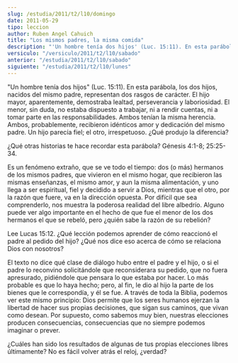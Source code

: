 ```yaml
---
slug: /estudia/2011/t2/l10/domingo
date: 2011-05-29
tipo: leccion
author: Ruben Angel Cahuich
title: "Los mismos padres, la misma comida"
description: "'Un hombre tenía dos hijos' (Luc. 15:11). En esta parábola, los dos hijos,  nacidos del mismo padre, representan dos rasgos de carácter. El hijo mayor,  aparentemente, demostraba lealtad, perseverancia y laboriosidad. El menor, sin  duda, no estaba dispuesto a trabajar, ni a r..."
versiculo: "/versiculo/2011/t2/l10/sabado"
anterior: "/estudia/2011/t2/l10/sabado"
siguiente: "/estudia/2011/t2/l10/lunes"
---
```


"Un hombre tenía dos hijos" (Luc. 15:11). En esta parábola, los dos hijos, nacidos del mismo padre, representan dos rasgos de carácter. El hijo mayor, aparentemente, demostraba lealtad, perseverancia y laboriosidad. El menor, sin duda, no estaba dispuesto a trabajar, ni a rendir cuentas, ni a tomar parte en las responsabilidades. Ambos tenían la misma herencia. Ambos, probablemente, recibieron idénticos amor y dedicación del mismo padre. Un hijo parecía fiel; el otro, irrespetuoso. ¿Qué produjo la diferencia?

¿Qué otras historias te hace recordar esta parábola? Génesis 4:1-8; 25:25-34.

Es un fenómeno extraño, que se ve todo el tiempo: dos (o más) hermanos de los mismos padres, que vivieron en el mismo hogar, que recibieron las mismas enseñanzas, el mismo amor, y aun la misma alimentación, y uno llega a ser espiritual, fiel y decidido a servir a Dios, mientras que el otro, por la razón que fuere, va en la dirección opuesta. Por difícil que sea comprenderlo, nos muestra la poderosa realidad del libre albedrío. Alguno puede ver algo importante en el hecho de que fue el menor de los dos hermanos el que se rebeló, pero ¿quién sabe la razón de su rebelión?

Lee Lucas 15:12. ¿Qué lección podemos aprender de cómo reaccionó el padre al pedido del hijo? ¿Qué nos dice eso acerca de cómo se relaciona Dios con nosotros?

El texto no dice qué clase de diálogo hubo entre el padre y el hijo, o si el padre lo reconvino solicitándole que reconsiderara su pedido, que no fuera apresurado, pidiéndole que pensara lo que estaba por hacer. Lo más probable es que lo haya hecho; pero, al fin, le dio al hijo la parte de los bienes que le correspondía, y él se fue. A través de toda la Biblia, podemos ver este mismo principio: Dios permite que los seres humanos ejerzan la libertad de hacer sus propias decisiones, que sigan sus caminos, que vivan como desean. Por supuesto, como sabemos muy bien, nuestras elecciones producen consecuencias, consecuencias que no siempre podemos imaginar o prever.

¿Cuáles han sido los resultados de algunas de tus propias elecciones libres últimamente? No es fácil volver atrás el reloj, ¿verdad?
